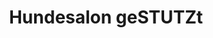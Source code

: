 ---
title: "Hundesalon geSTUTZt"
url: /sulzbach-an-der-murr/hundesalon-gestutzt/
shop: Tiersalon
---